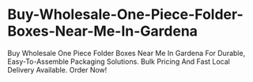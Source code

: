 # Buy-Wholesale-One-Piece-Folder-Boxes-Near-Me-In-Gardena
Buy Wholesale One Piece Folder Boxes Near Me In Gardena For Durable, Easy-To-Assemble Packaging Solutions. Bulk Pricing And Fast Local Delivery Available. Order Now!
